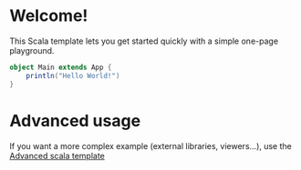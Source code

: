 # Welcome!

This Scala template lets you get started quickly with a simple one-page playground.

```scala runnable
object Main extends App {
    println("Hello World!")
}
```

# Advanced usage

If you want a more complex example (external libraries, viewers...), use the [Advanced scala template](https://tech.io/select-repo/439)
